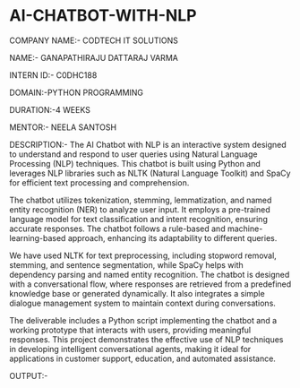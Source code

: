 # AI-CHATBOT-WITH-NLP
COMPANY NAME:- CODTECH IT SOLUTIONS

NAME:- GANAPATHIRAJU DATTARAJ VARMA

INTERN ID:- C0DHC188

DOMAIN:-PYTHON PROGRAMMING

DURATION:-4 WEEKS

MENTOR:- NEELA SANTOSH

DESCRIPTION:-
The AI Chatbot with NLP is an interactive system designed to understand and respond to user queries using Natural Language Processing (NLP) techniques. This chatbot is built using Python and leverages NLP libraries such as NLTK (Natural Language Toolkit) and SpaCy for efficient text processing and comprehension.

The chatbot utilizes tokenization, stemming, lemmatization, and named entity recognition (NER) to analyze user input. It employs a pre-trained language model for text classification and intent recognition, ensuring accurate responses. The chatbot follows a rule-based and machine-learning-based approach, enhancing its adaptability to different queries.

We have used NLTK for text preprocessing, including stopword removal, stemming, and sentence segmentation, while SpaCy helps with dependency parsing and named entity recognition. The chatbot is designed with a conversational flow, where responses are retrieved from a predefined knowledge base or generated dynamically. It also integrates a simple dialogue management system to maintain context during conversations.

The deliverable includes a Python script implementing the chatbot and a working prototype that interacts with users, providing meaningful responses. This project demonstrates the effective use of NLP techniques in developing intelligent conversational agents, making it ideal for applications in customer support, education, and automated assistance.

OUTPUT:-
